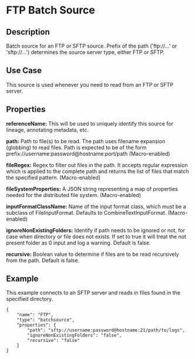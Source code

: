 # FTP Batch Source


Description
-----------
Batch source for an FTP or SFTP source. Prefix of the path ('ftp://...' or 'sftp://...') determines the source server
type, either FTP or SFTP.


Use Case
--------
This source is used whenever you need to read from an FTP or SFTP server.


Properties
----------
**referenceName:** This will be used to uniquely identify this source for lineage, annotating metadata, etc.

**path:** Path to file(s) to be read. The path uses filename expansion (globbing) to read files.
Path is expected to be of the form prefix://username:password@hostname:port/path (Macro-enabled)

**fileRegex:** Regex to filter out files in the path. It accepts regular expression which is applied to the complete
path and returns the list of files that match the specified pattern. (Macro-enabled)

**fileSystemProperties:** A JSON string representing a map of properties
needed for the distributed file system. (Macro-enabled)

**inputFormatClassName:** Name of the input format class, which must be a subclass of FileInputFormat.
Defaults to CombineTextInputFormat. (Macro-enabled)

**ignoreNonExistingFolders:** Identify if path needs to be ignored or not, for case when directory or file does not
exists. If set to true it will treat the not present folder as 0 input and log a warning. Default is false.

**recursive:** Boolean value to determine if files are to be read recursively from the path. Default is false.


Example
-------
This example connects to an SFTP server and reads in files found in the specified directory.

    {
        "name": "FTP",
        "type": "batchsource",
        "properties": {
            "path": "sftp://username:password@hostname:21/path/to/logs",
            "ignoreNonExistingFolders": "false",
            "recursive": "false"
        }
    }
